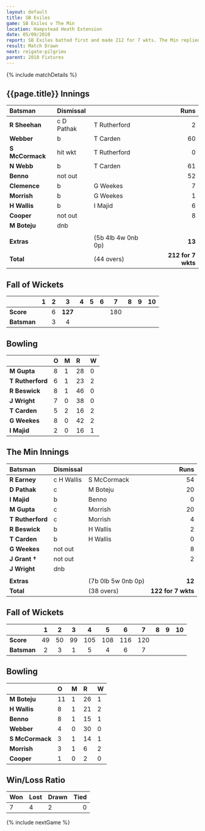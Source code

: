 ```yaml
---
layout: default
title: SB Exiles
game: SB Exiles v The Min
location: Hampstead Heath Extension
date: 05/09/2010
report: SB Exiles batted first and made 212 for 7 wkts. The Min replied with 122 for 7 wkts
result: Match Drawn
next: reigate-pilgrims
parent: 2010 Fixtures
---
```


{% include matchDetails %}

## {{page.title}} Innings

| Batsman | Dismissal |  | Runs |
|:---|:---|---|---:|
| **R Sheehan** | c D Pathak | T Rutherford | 2 |
| **Webber** | b | T Carden | 60 |
| **S McCormack** | hit wkt | T Rutherford | 0 |
| **N Webb** | b | T Carden | 61 |
| **Benno** | not out |  | 52 |
| **Clemence** | b | G Weekes | 7 |
| **Morrish** | b | G Weekes | 1 |
| **H Wallis** | b | I Majid | 6 |
| **Cooper** | not out |  | 8 |
| **M Boteju** | dnb |  |  |
|  |  |  |  |
| **Extras** | | (5b 4lb 4w 0nb 0p) | **13** |
| **Total** | | (44 overs) | **212 for 7 wkts** |

## Fall of Wickets

| | 1 | 2 | 3 | 4 | 5 | 6 | 7 | 8 | 9 | 10 |
|---|:---:|:---:|:---:|:---:|:---:|:---:|:---:|:---:|:---:|:---:|
| **Score** |  | 6 | **127** |  |  |  | 180 |  |  |  |
| **Batsman** |  | 3 | 4 |  |  |  |  |  |  |  |

## Bowling

| | O | M | R | W |
|---|:---|:---|:---|:---|
| **M Gupta** | 8 | 1 | 28 | 0 |
| **T Rutherford** | 6 | 1 | 23 | 2 |
| **R Beswick** | 8 | 1 | 46 | 0 |
| **J Wright** | 7 | 0 | 38 | 0 |
| **T Carden** | 5 | 2 | 16 | 2 |
| **G Weekes** | 8 | 0 | 42 | 2 |
| **I Majid** | 2 | 0 | 16 | 1 |

## The Min Innings

| Batsman | Dismissal |  | Runs |
|:---|:---|---|---:|
| **R Earney** | c H Wallis | S McCormack | 54 |
| **D Pathak** | c | M Boteju | 20 |
| **I Majid** | b | Benno | 0 |
| **M Gupta** | c | Morrish | 20 |
| **T Rutherford** | c | Morrish | 4 |
| **R Beswick** | b | H Wallis | 2 |
| **T Carden** | b | H Wallis | 0 |
| **G Weekes** | not out |  | 8 |
| **J Grant &#8224;** | not out |  | 2 |
| **J Wright** | dnb |  |  |
|  |  |  |  |
| **Extras** | | (7b 0lb 5w 0nb 0p) | **12** |
| **Total** | | (38 overs) | **122 for 7 wkts** |

## Fall of Wickets

| | 1 | 2 | 3 | 4 | 5 | 6 | 7 | 8 | 9 | 10 |
|---|:---:|:---:|:---:|:---:|:---:|:---:|:---:|:---:|:---:|:---:|
| **Score** | 49 | 50 | 99 | 105 | 108 | 116 | 120 |  |  |  |
| **Batsman** | 2 | 3 | 1 | 5 | 4 | 6 | 7 |  |  |  |

## Bowling

| | O | M | R | W |
|---|:---|:---|:---|:---|
| **M Boteju** | 11 | 1 | 26 | 1 |
| **H Wallis** | 8 | 1 | 21 | 2 |
| **Benno** | 8 | 1 | 15 | 1 |
| **Webber** | 4 | 0 | 30 | 0 |
| **S McCormack** | 3 | 1 | 14 | 1 |
| **Morrish** | 3 | 1 | 6 | 2 |
| **Cooper** | 1 | 0 | 2 | 0 |

## Win/Loss Ratio

| Won | Lost | Drawn | Tied |
|:---|:---|:---|---:|
| 7 | 4 | 2 | 0 |

{% include nextGame %}